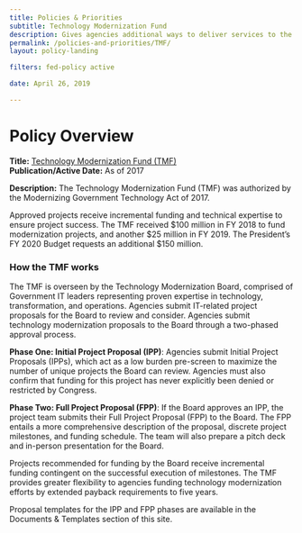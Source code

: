 ```yaml
---
title: Policies & Priorities
subtitle: Technology Modernization Fund
description: Gives agencies additional ways to deliver services to the American public more quickly, better secure sensitive systems and data, and use taxpayer dollars more efficiently.
permalink: /policies-and-priorities/TMF/
layout: policy-landing

filters: fed-policy active

date: April 26, 2019

---
```


# Policy Overview #

**Title:** [Technology Modernization Fund (TMF)](https://tmf.cio.gov/)<br>
**Publication/Active Date:** As of 2017

**Description:** The Technology Modernization Fund (TMF) was authorized by the Modernizing Government Technology Act of 2017.

Approved projects receive incremental funding and technical expertise to ensure project success. The TMF received $100 million in FY 2018 to fund modernization projects, and another $25 million in FY 2019. The President’s FY 2020 Budget requests an additional $150 million.

### How the TMF works
The TMF is overseen by the Technology Modernization Board, comprised of Government IT leaders representing proven expertise in technology, transformation, and operations. Agencies submit IT-related project proposals for the Board to review and consider. Agencies submit technology modernization proposals to the Board through a two-phased approval process.

**Phase One: Initial Project Proposal (IPP)**:
Agencies submit Initial Project Proposals (IPPs), which act as a low burden pre-screen to maximize the number of unique projects the Board can review. Agencies must also confirm that funding for this project has never explicitly been denied or restricted by Congress.

**Phase Two: Full Project Proposal (FPP)**:
If the Board approves an IPP, the project team submits their Full Project Proposal (FPP) to the Board. The FPP entails a more comprehensive description of the proposal, discrete project milestones, and funding schedule. The team will also prepare a pitch deck and in-person presentation for the Board.

Projects recommended for funding by the Board receive incremental funding contingent on the successful execution of milestones. The TMF provides greater flexibility to agencies funding technology modernization efforts by extended payback requirements to five years.

Proposal templates for the IPP and FPP phases are available in the Documents & Templates section of this site.
